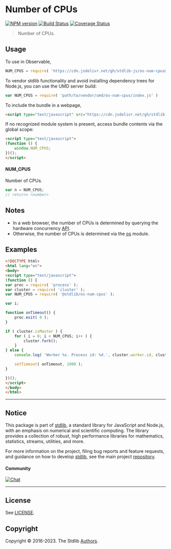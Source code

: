 <!--

@license Apache-2.0

Copyright (c) 2018 The Stdlib Authors.

Licensed under the Apache License, Version 2.0 (the "License");
you may not use this file except in compliance with the License.
You may obtain a copy of the License at

   http://www.apache.org/licenses/LICENSE-2.0

Unless required by applicable law or agreed to in writing, software
distributed under the License is distributed on an "AS IS" BASIS,
WITHOUT WARRANTIES OR CONDITIONS OF ANY KIND, either express or implied.
See the License for the specific language governing permissions and
limitations under the License.

-->

# Number of CPUs

[![NPM version][npm-image]][npm-url] [![Build Status][test-image]][test-url] [![Coverage Status][coverage-image]][coverage-url] <!-- [![dependencies][dependencies-image]][dependencies-url] -->

> Number of CPUs.



<section class="usage">

## Usage

To use in Observable,

```javascript
NUM_CPUS = require( 'https://cdn.jsdelivr.net/gh/stdlib-js/os-num-cpus@umd/browser.js' )
```

To vendor stdlib functionality and avoid installing dependency trees for Node.js, you can use the UMD server build:

```javascript
var NUM_CPUS = require( 'path/to/vendor/umd/os-num-cpus/index.js' )
```

To include the bundle in a webpage,

```html
<script type="text/javascript" src="https://cdn.jsdelivr.net/gh/stdlib-js/os-num-cpus@umd/browser.js"></script>
```

If no recognized module system is present, access bundle contents via the global scope:

```html
<script type="text/javascript">
(function () {
    window.NUM_CPUS;
})();
</script>
```

#### NUM_CPUS

Number of CPUs.

```javascript
var n = NUM_CPUS;
// returns <number>
```

</section>

<!-- /.usage -->

<section class="notes">

## Notes

-   In a web browser, the number of CPUs is determined by querying the hardware concurrency [API][hardware-concurrency].
-   Otherwise, the number of CPUs is determined via the [os][node-os] module.

</section>

<!-- /.notes -->

<section class="examples">

## Examples

<!-- run-disable -->

<!-- eslint-disable node/no-process-exit -->

<!-- eslint no-undef: "error" -->

```html
<!DOCTYPE html>
<html lang="en">
<body>
<script type="text/javascript">
(function () {
var proc = require( 'process' );
var cluster = require( 'cluster' );
var NUM_CPUS = require( '@stdlib/os-num-cpus' );

var i;

function onTimeout() {
    proc.exit( 0 );
}

if ( cluster.isMaster ) {
    for ( i = 0; i < NUM_CPUS; i++ ) {
        cluster.fork();
    }
} else {
    console.log( 'Worker %s. Process id: %d.', cluster.worker.id, cluster.worker.process.pid );

    setTimeout( onTimeout, 1000 );
}

})();
</script>
</body>
</html>
```

</section>

<!-- /.examples -->



<!-- Section for related `stdlib` packages. Do not manually edit this section, as it is automatically populated. -->

<section class="related">

</section>

<!-- /.related -->

<!-- Section for all links. Make sure to keep an empty line after the `section` element and another before the `/section` close. -->


<section class="main-repo" >

* * *

## Notice

This package is part of [stdlib][stdlib], a standard library for JavaScript and Node.js, with an emphasis on numerical and scientific computing. The library provides a collection of robust, high performance libraries for mathematics, statistics, streams, utilities, and more.

For more information on the project, filing bug reports and feature requests, and guidance on how to develop [stdlib][stdlib], see the main project [repository][stdlib].

#### Community

[![Chat][chat-image]][chat-url]

---

## License

See [LICENSE][stdlib-license].


## Copyright

Copyright &copy; 2016-2023. The Stdlib [Authors][stdlib-authors].

</section>

<!-- /.stdlib -->

<!-- Section for all links. Make sure to keep an empty line after the `section` element and another before the `/section` close. -->

<section class="links">

[npm-image]: http://img.shields.io/npm/v/@stdlib/os-num-cpus.svg
[npm-url]: https://npmjs.org/package/@stdlib/os-num-cpus

[test-image]: https://github.com/stdlib-js/os-num-cpus/actions/workflows/test.yml/badge.svg?branch=main
[test-url]: https://github.com/stdlib-js/os-num-cpus/actions/workflows/test.yml?query=branch:main

[coverage-image]: https://img.shields.io/codecov/c/github/stdlib-js/os-num-cpus/main.svg
[coverage-url]: https://codecov.io/github/stdlib-js/os-num-cpus?branch=main

<!--

[dependencies-image]: https://img.shields.io/david/stdlib-js/os-num-cpus.svg
[dependencies-url]: https://david-dm.org/stdlib-js/os-num-cpus/main

-->

[chat-image]: https://img.shields.io/gitter/room/stdlib-js/stdlib.svg
[chat-url]: https://gitter.im/stdlib-js/stdlib/

[stdlib]: https://github.com/stdlib-js/stdlib

[stdlib-authors]: https://github.com/stdlib-js/stdlib/graphs/contributors

[umd]: https://github.com/umdjs/umd
[es-module]: https://developer.mozilla.org/en-US/docs/Web/JavaScript/Guide/Modules

[deno-url]: https://github.com/stdlib-js/os-num-cpus/tree/deno
[umd-url]: https://github.com/stdlib-js/os-num-cpus/tree/umd
[esm-url]: https://github.com/stdlib-js/os-num-cpus/tree/esm
[branches-url]: https://github.com/stdlib-js/os-num-cpus/blob/main/branches.md

[stdlib-license]: https://raw.githubusercontent.com/stdlib-js/os-num-cpus/main/LICENSE

[node-os]: https://nodejs.org/api/os.html#os_os_cpus

[hardware-concurrency]: https://developer.mozilla.org/en-US/docs/Web/API/NavigatorConcurrentHardware/hardwareConcurrency

</section>

<!-- /.links -->
